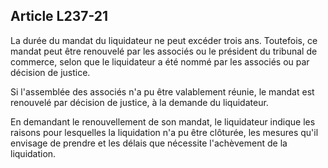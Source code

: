 Article L237-21
----
La durée du mandat du liquidateur ne peut excéder trois ans. Toutefois, ce
mandat peut être renouvelé par les associés ou le président du tribunal de
commerce, selon que le liquidateur a été nommé par les associés ou par décision
de justice.

Si l'assemblée des associés n'a pu être valablement réunie, le mandat est
renouvelé par décision de justice, à la demande du liquidateur.

En demandant le renouvellement de son mandat, le liquidateur indique les raisons
pour lesquelles la liquidation n'a pu être clôturée, les mesures qu'il envisage
de prendre et les délais que nécessite l'achèvement de la liquidation.
